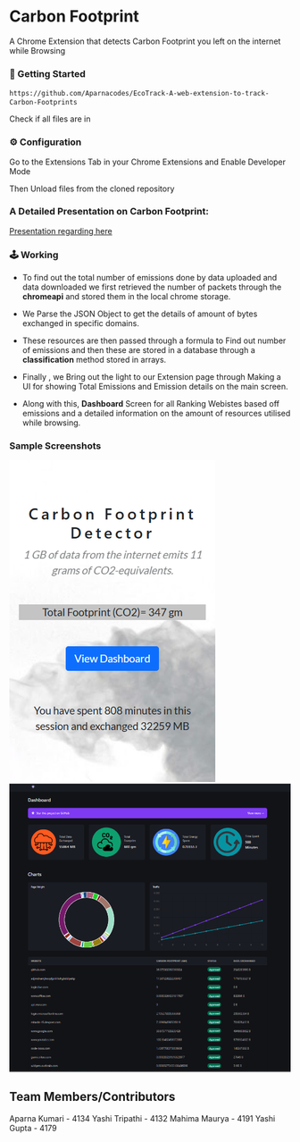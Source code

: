 # Carbon Footprint
A Chrome Extension that detects Carbon Footprint you left on the internet while Browsing


###

### 🚀 Getting Started 
```
https://github.com/Aparnacodes/EcoTrack-A-web-extension-to-track-Carbon-Footprints
```
Check if all files are in

### ⚙️ Configuration

Go to the Extensions Tab in your Chrome Extensions and Enable Developer Mode 

Then Unload files from the cloned repository

### A Detailed Presentation on Carbon Footprint:
[Presentation regarding here](https://drive.google.com/file/d/1QpRUZFh_-WhV9AcMMbunyOKfx3Kqq-Kg/view?usp=sharing)

### 🕹️ Working

- To find out the total number of emissions done by data uploaded and data downloaded we first retrieved the number of packets through the **chromeapi** and stored them in the local chrome storage. 
- We Parse the JSON Object to get the details of amount of bytes exchanged in specific domains.
- These resources are then passed through a formula to Find out number of emissions and then these are stored in a database through a **classification** method stored in arrays.

- Finally , we Bring out the light to our Extension page through Making a UI for showing Total Emissions and Emission details on the main screen.
- Along with this, **Dashboard** Screen for all Ranking Webistes based off emissions and a detailed information on the amount of resources utilised while browsing. 

### Sample Screenshots

![](./images/1.png) 
![](./images/2.png)

## Team Members/Contributors 
Aparna Kumari - 4134 
Yashi Tripathi - 4132
Mahima Maurya - 4191
Yashi Gupta - 4179
